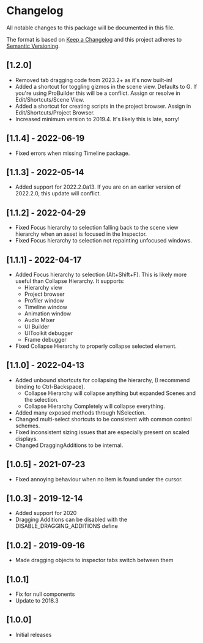 # Changelog
All notable changes to this package will be documented in this file.

The format is based on [Keep a Changelog](http://keepachangelog.com/en/1.0.0/)
and this project adheres to [Semantic Versioning](http://semver.org/spec/v2.0.0.html).

## [1.2.0]
- Removed tab dragging code from 2023.2+ as it's now built-in!
- Added a shortcut for toggling gizmos in the scene view. Defaults to G. If you're using ProBuilder this will be a conflict. Assign or resolve in Edit/Shortcuts/Scene View.
- Added a shortcut for creating scripts in the project browser. Assign in Edit/Shortcuts/Project Browser.
- Increased minimum version to 2019.4. It's likely this is late, sorry!

## [1.1.4] - 2022-06-19
- Fixed errors when missing Timeline package.

## [1.1.3] - 2022-05-14
- Added support for 2022.2.0a13. If you are on an earlier version of 2022.2.0, this update will conflict.

## [1.1.2] - 2022-04-29
- Fixed Focus hierarchy to selection falling back to the scene view hierarchy when an asset is focused in the Inspector.
- Fixed Focus hierarchy to selection not repainting unfocused windows.

## [1.1.1] - 2022-04-17
- Added Focus hierarchy to selection (Alt+Shift+F). This is likely more useful than Collapse Hierarchy. It supports:
  - Hierarchy view
  - Project browser
  - Profiler window
  - Timeline window
  - Animation window
  - Audio Mixer
  - UI Builder
  - UIToolkit debugger
  - Frame debugger
- Fixed Collapse Hierarchy to properly collapse selected element.

## [1.1.0] - 2022-04-13
- Added unbound shortcuts for collapsing the hierarchy, (I recommend binding to Ctrl-Backspace).
  - Collapse Hierarchy will collapse anything but expanded Scenes and the selection.
  - Collapse Hierarchy Completely will collapse everything.
- Added many exposed methods through NSelection.
- Changed multi-select shortcuts to be consistent with common control schemes.
- Fixed inconsistent sizing issues that are especially present on scaled displays.
- Changed DraggingAdditions to be internal.

## [1.0.5] - 2021-07-23
- Fixed annoying behaviour when no item is found under the cursor.

## [1.0.3] - 2019-12-14
- Added support for 2020
- Dragging Additions can be disabled with the DISABLE_DRAGGING_ADDITIONS define

## [1.0.2] - 2019-09-16
- Made dragging objects to inspector tabs switch between them

## [1.0.1]
- Fix for null components
- Update to 2018.3

## [1.0.0]
- Initial releases